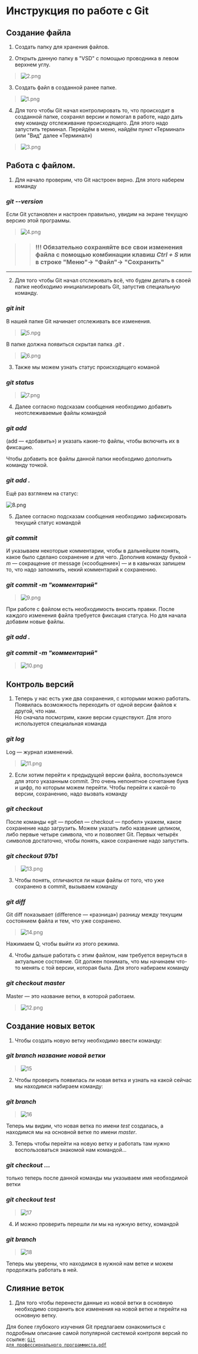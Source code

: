 # Инструкция по работе с Git 

## Создание файла 

1. Создать папку для хранения файлов.

2. Открыть данную папку в "VSD" с помощью проводника в левом верхнем углу.

>![2.png](2.png)

3. Создать файл в созданной ранее папке.

>![1.png](1.png)

4. Для того чтобы Git начал контролировать то, что происходит в созданной папке, сохранял
версии и помогал в работе, надо дать ему команду отслеживание происходящего. Для этого надо запустить терминал. Перейдём в меню, найдём пункт «Терминал» (или "Вид" далее «Терминал»)

>![3.png](3.png)

## Работа с файлом. 

1. Для начало проверим, что Git настроен верно. Для этого наберем команду 
### *git --version* 
Если Git установлен и
настроен правильно, увидим на экране текущую версию этой программы.

>![4.png](4.png)

>>### !!! Обязательно сохраняйте все свои изменения файла с помощью комбинации клавиш *Ctrl + S* или в строке "Меню"→ "Файл"→ "Сохранить" 
-------------------------

2. Для того чтобы Git начал отслеживать всё, что будем делать в своей папке необходимо инициализировать Git,  запустив специальную команду.

### *git init* 

В нашей папке Git начинает отслеживать все изменения. 
>![5.npg](5.png)

В папке должна появиться скрытая папка *.git* .

>![6.png](6.png)

3.  Также мы можем узнать статус происходящего команой 
### *git status* 

>![7.png](7.png)

4. Далее согласно подсказам сообщения необходимо добавить неотслеживаемые файлы командой 
### *git add* 
(add — «добавить») и указать какие-то
файлы, чтобы включить их в фиксацию.<br>

Чтобы добавить все файлы данной папки необходимо дополнить команду точкой.
### *git add .* 

Ещё раз взглянем на статус:

![8.png](8.png)

5. Далее согласно подсказам сообщения необходимо зафиксировать текущий статус командой

### *git commit* 

И указываем некоторые комментарии, чтобы в дальнейшем понять, какое было сделано сохранение и для чего. Дополнив команду буквой *-m* — сокращение от message («сообщение») — и в кавычках запишем то, что
надо запомнить, некий комментарий к сохранению.

### *git commit -m "комментарий"* 

>![9.png](9.png)

При работе с файлом есть необходимость вносить правки. После каждого изменения файла требуется фиксация статуса. Но для начала добавим новые файлы.

### *git add .* 
### *git commit -m "комментарий"* 

>![10.png](10.png)

## Контроль версий 

1. Теперь у нас есть уже два сохранения, с которыми можно работать. Появилась возможность переходить от одной версии файлов к другой, что нам.<br>
Но сначала посмотрим, какие версии существуют. Для этого используется специальная
команда 
### *git log* 
Log —  журнал изменений.

>![11.png](11.png)

2. Если хотим перейти к предыдущей версии
файла, воспользуемся для этого указанным commit. Это очень непонятное сочетание букв и цифр, по которым можем перейти. Чтобы перейти к какой-то версии, сохранению, надо вызвать команду

### *git checkout* 

После команды «git — пробел — checkout — пробел» укажем, какое сохранение надо загрузить. Можем указать либо название целиком, либо первые четыре символа, что и позволяет Git. Первых четырёх символов достаточно, чтобы понять, какое сохранение надо запустить.

### *git checkout 97b1* 
>![13.png](13.png)

3. Чтобы понять, отличаются ли наши
файлы от того, что уже сохранено в commit, вызываем команду 
### *git diff* 
Git diff показывает (difference — «разница») разницу между текущим состоянием файла и тем, что уже сохранено.
>![14.png](14.png)

Нажимаем Q, чтобы выйти из этого режима.

4. Чтобы дальше работать с этим файлом, нам требуется вернуться в актуальное состояние. Git должен понимать, что мы начинаем что-то менять с той версии, которая была. Для этого набираем команду 
### *git checkout master* 
Master — это название ветки, в которой работаем.
>![12.png](12.png)

## Создание новых веток

1. Чтобы создать новую ветку необходимо ввести команду:

### *git branch название новой ветки*
>![15](15.png)

2. Чтобы проверить появилась ли новая ветка и узнать на какой сейчас мы находимся набираем команду:

### *git branch*
>![16](16.png)

Теперь мы видим, что новая ветка по имени *test* создалась, а находимся мы на основной ветке по имени *master*.

3. Теперь чтобы перейти на новую ветку и работать там нужно воспользоваться знакомой нам командой...

### *git checkout ...*
только теперь после данной команды мы указываем имя необходимой ветки
### *git checkout test*
>![17](17.png)

4. И можно проверить перешли ли мы на нужную ветку, командой 
### *git branch*
>![18](18.png)

Теперь мы уверены, что находимся в нужной нам ветке и можем продолжать работать в ней.

## Слияние веток

1. Для того чтобы перенести данные из новой ветки в основную необходимо сохранить все изменения на новой ветке и перейти на основную ветку.

Для более глубокого изучения Git предлагаем ознакомиться с подробным описание самой популярной системой контроля версий по ссылке:
<code>[Git для профессионального программиста.pdf](https://gbcdn.mrgcdn.ru/uploads/asset/4245110/attachment/d4eb8c232f8f2bdf4e42ba7cb49e0c50.pdf)
